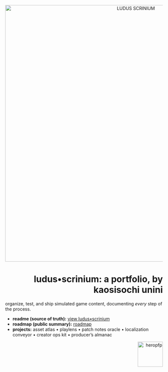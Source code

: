 <p align="center"><img src="./hero.png" alt="LUDUS SCRINIUM" width="820"></p>

<h1 align=right>ludus•scrinium: a portfolio, by kaosisochi unini</h1>

organize, test, and ship simulated game content, documenting *every* step of the process.

- **readme (source of truth):** [view ludus•scrinium](https://github.com/ludus-scrinium/ludus-scrinium-hub/blob/main/README.md)
- **roadmap (public summary):** [roadmap](https://github.com/ludus-scrinium/ludus-scrinium-hub/blob/main/docs/roadmap.md)
- **projects:** asset atlas • playlens • patch notes oracle • localization conveyor • creator ops kit • producer’s almanac

<p align="right"><img src="./heropfp.png" alt="heropfp" width="80"></p>

